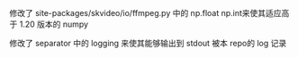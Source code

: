 修改了 site-packages/skvideo/io/ffmpeg.py 中的 np.float np.int来使其适应高于 1.20 版本的 numpy

修改了 separator 中的 logging 来使其能够输出到 stdout 被本 repo的 log 记录
